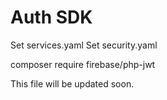 # Auth SDK

Set services.yaml
Set security.yaml

composer require firebase/php-jwt

This file will be updated soon.